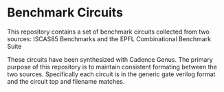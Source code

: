 # Benchmark Circuits
This repository contains a set of benchmark circuits collected from two sources:
ISCAS85 Benchmarks and the EPFL Combinational Benchmark Suite

These circuits have been synthesized with Cadence Genus. The primary purpose of this repository is to maintain consistent formating between the two sources. Specifically each circuit is in the generic gate verilog format and the circuit top and filename matches.

